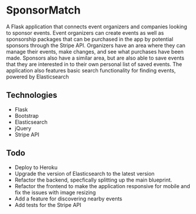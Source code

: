 # SponsorMatch
A Flask application that connects event organizers and companies looking to sponsor events. Event organizers can create events as well as sponsorship packages that can be purchased in the app by potential sponsors through the Stripe API. Organizers have an area where they can manage their events, make changes, and see what purchases have been made. Sponsors also have a similar area, but are also able to save events that they are interested in to their own personal list of saved events. The application also features basic search functionality for finding events, powered by Elasticsearch

## Technologies
 - Flask
 - Bootstrap
 - Elasticsearch
 - jQuery
 - Stripe API


## Todo
 - Deploy to Heroku
 - Upgrade the version of Elasticsearch to the latest version
 - Refactor the backend, specfically splitting up the main blueprint.
 - Refactor the frontend to make the application responsive for mobile and fix the issues with image resizing
 - Add a feature for discovering nearby events
 - Add tests for the Stripe API

